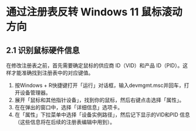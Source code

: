 # 通过注册表反转 Windows 11 鼠标滚动方向

## 2.1 识别鼠标硬件信息

在修改注册表之前，首先需要确定鼠标的供应商 ID（VID）和产品 ID（PID）。这样才能准确找到注册表中的对应键值。

1. 按Windows + R快捷键打开「运行」对话框，输入devmgmt.msc并回车，打开设备管理器。
2. 展开「鼠标和其他指针设备」，找到你的鼠标，然后右键点击选择「属性」。
3. 在在弹出的窗口中，选择「详细信息」选项卡。
4. 在「属性」下拉菜单中选择「设备实例路径」，然后记下显示的VID和PID 信息（这些信息将在后续的注册表编辑中用到）。
